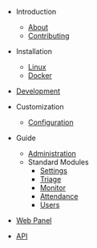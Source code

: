 - Introduction
  - [About](/en/2.2/README.md)
  - [Contributing](/en/2.2/contributing.md)

- Installation
  - [Linux](/en/2.2/install-linux.md)
  - [Docker](/en/2.2/install-docker.md)

- [Development](/en/2.2/development.md)

- Customization
  - [Configuration](/en/2.2/configuration.md)

- Guide
  - [Administration](/en/2.2/administration.md)
  - Standard Modules
    - [Settings](/en/2.2/module-settings.md)
    - [Triage](/en/2.2/module-triage.md)
    - [Monitor](/en/2.2/module-monitor.md)
    - [Attendance](/en/2.2/module-attendance.md)
    - [Users](/en/2.2/module-users.md)

- [Web Panel](/en/2.2/painel-web.md)

- [API](/en/2.2/api.md)
